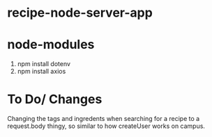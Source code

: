 # recipe-node-server-app

# node-modules
1. npm install dotenv 
2. npm install axios

# To Do/ Changes
Changing the tags and ingredents when searching for a recipe to a request.body thingy, so similar to how createUser works on campus.